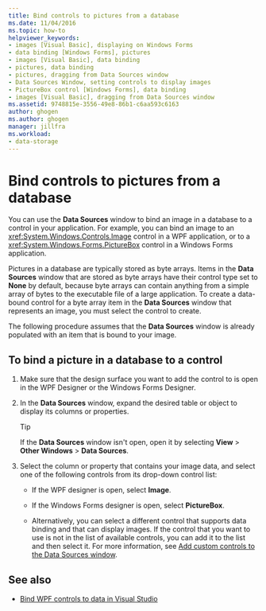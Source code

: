 ```yaml
---
title: Bind controls to pictures from a database
ms.date: 11/04/2016
ms.topic: how-to
helpviewer_keywords:
- images [Visual Basic], displaying on Windows Forms
- data binding [Windows Forms], pictures
- images [Visual Basic], data binding
- pictures, data binding
- pictures, dragging from Data Sources window
- Data Sources Window, setting controls to display images
- PictureBox control [Windows Forms], data binding
- images [Visual Basic], dragging from Data Sources window
ms.assetid: 9748815e-3556-49e8-86b1-c6aa593c6163
author: ghogen
ms.author: ghogen
manager: jillfra
ms.workload:
- data-storage
---
```

# Bind controls to pictures from a database

You can use the **Data Sources** window to bind an image in a database to a control in your application. For example, you can bind an image to an <xref:System.Windows.Controls.Image> control in a WPF application, or to a <xref:System.Windows.Forms.PictureBox> control in a Windows Forms application.

Pictures in a database are typically stored as byte arrays. Items in the **Data Sources** window that are stored as byte arrays have their control type set to **None** by default, because byte arrays can contain anything from a simple array of bytes to the executable file of a large application. To create a data-bound control for a byte array item in the **Data Sources** window that represents an image, you must select the control to create.

The following procedure assumes that the **Data Sources** window is already populated with an item that is bound to your image.

## To bind a picture in a database to a control

1. Make sure that the design surface you want to add the control to is open in the WPF Designer or the Windows Forms Designer.

2. In the **Data Sources** window, expand the desired table or object to display its columns or properties.

   > [!TIP]
   > If the **Data Sources** window isn't open, open it by selecting **View** > **Other Windows** > **Data Sources**.

3. Select the column or property that contains your image data, and select one of the following controls from its drop-down control list:

    - If the WPF designer is open, select **Image**.

    - If the Windows Forms designer is open, select **PictureBox**.

    - Alternatively, you can select a different control that supports data binding and that can display images. If the control that you want to use is not in the list of available controls, you can add it to the list and then select it. For more information, see [Add custom controls to the Data Sources window](../data-tools/add-custom-controls-to-the-data-sources-window.md).

## See also

- [Bind WPF controls to data in Visual Studio](../data-tools/bind-wpf-controls-to-data-in-visual-studio.md)
